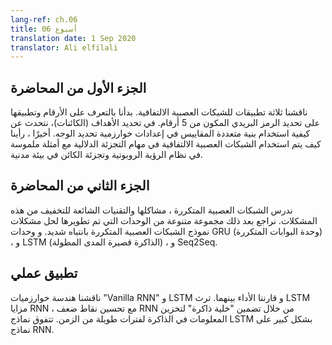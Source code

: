 ```yaml
---
lang-ref: ch.06
title: أسبوع 06
translation date: 1 Sep 2020
translator: Ali elfilali
---
```


## **الجزء اﻷول من المحاضرة**

ناقشنا ثلاثة تطبيقات للشبكات العصبية الالتفافية. بدأنا بالتعرف على الأرقام وتطبيقها على تحديد الرمز البريدي المكون من 5 أرقام. في تحديد الأهداف (الكائنات)، نتحدث عن كيفية استخدام بنية متعددة المقاييس في إعدادات خوارزمية تحديد الوجه. أخيرًا ، رأينا كيف يتم استخدام الشبكات العصبية الالتفافية  في مهام التجزئة الدلالية مع أمثلة ملموسة في نظام الرؤية الروبوتية وتجزئة الكائن في بيئة مدنية.

## **الجزء الثاني من المحاضرة**

ندرس الشبكات العصبية المتكررة ، مشاكلها والتقنيات الشائعة للتخفيف من هذه المشكلات. نراجع بعد ذلك مجموعة متنوعة من الوحدات التي تم تطويرها لحل مشكلات نموذج الشبكات العصبية المتكررة بانتباه شديد.
و وحدات GRU (وحدة البوابات المتكررة) ، و LSTM (الذاكرة قصيرة المدى المطولة) ، و Seq2Seq.



## تطبيق عملي

ناقشنا هندسة خوارزميات "Vanilla RNN" و LSTM و قارننا الأداء بينهما. ترث LSTM مزايا RNN ، مع تحسين نقاط ضعف RNN من خلال تضمين "خلية ذاكرة" لتخزين المعلومات في الذاكرة لفترات طويلة من الزمن. تتفوق نماذج LSTM بشكل كبير على نماذج RNN.
